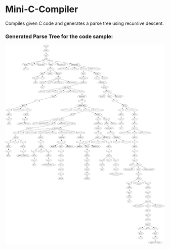 # Mini-C-Compiler

Compiles given C code and generates a parse tree using recursive descent.

### Generated Parse Tree for the code sample:
![](https://github.com/wewark/Mini-C-Compiler/blob/master/parse_tree.png "Parse Tree")

